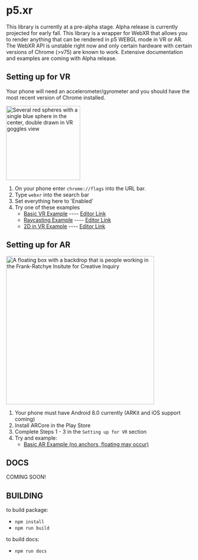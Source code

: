 # p5.xr
This library is currently at a pre-alpha stage. Alpha release is currently projected for early fall. This library is a wrapper for WebXR that allows you to render anything that can be rendered in p5 WEBGL mode in VR or AR. The WebXR API is unstable right now and only certain hardware with certain versions of Chrome (>v75) are known to work. Extensive documentation and examples are coming with Alpha release.

## Setting up for VR
Your phone will need an accelerometer/gyrometer and you should have the most recent version of Chrome installed.

<img src = 'https://user-images.githubusercontent.com/10382506/63109079-54a98800-bf56-11e9-8c17-341817f7489c.jpg' alt = 'Several red spheres with a single blue sphere in the center, double drawn in VR goggles view' height = '200' />

1. On your phone enter `chrome://flags` into the URL bar.
2. Type `webxr` into the search bar
3. Set everything here to 'Enabled'
4. Try one of these examples
    - [Basic VR Example](https://editor.p5js.org/stalgiag/present/7RUbTWiOg) ---- [Editor Link](https://editor.p5js.org/stalgiag/sketches/7RUbTWiOg)
    - [Raycasting Example](https://editor.p5js.org/stalgiag/present/xijXG0FOc) ---- [Editor Link](https://editor.p5js.org/stalgiag/sketches/xijXG0FOc)
    - [2D in VR Example](https://editor.p5js.org/stalgiag/present/TOBzS6UP1) ---- [Editor Link](https://editor.p5js.org/stalgiag/sketches/TOBzS6UP1)
    
## Setting up for AR

<img src = 'https://user-images.githubusercontent.com/10382506/63109012-2fb51500-bf56-11e9-9f81-d74d14845b9c.jpg' alt = 'A floating box with a backdrop that is people working in the Frank-Ratchye Insitute for Creative Inquiry' height = '400' />


1. Your phone must have Android 8.0 currently (ARKit and iOS support coming)
2. Install ARCore in the Play Store
3. Complete Steps 1 - 3 in the `Setting up for VR` section
4. Try and example:
    - [Basic AR Example (no anchors, floating may occur)](https://editor.p5js.org/stalgiag/present/1wzwzI2uG)
    
## DOCS

COMING SOON!

## BUILDING

to build package:
- `npm install`
- `npm run build`

to build docs:
- `npm run docs`

